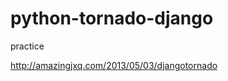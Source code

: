 python-tornado-django
=====================

practice

<http://amazingjxq.com/2013/05/03/djangotornado>
